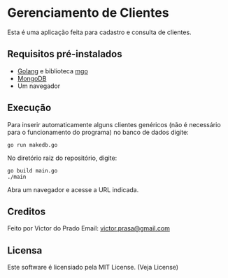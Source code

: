 Gerenciamento de Clientes
=========================
Esta é uma aplicação feita para cadastro e consulta de clientes.

Requisitos pré-instalados
-------------------------

 * [Golang](https://golang.org/) e biblioteca [mgo](https://labix.org/mgo)
 * [MongoDB](https://www.mongodb.com/)
 * Um navegador

Execução
--------
Para inserir automaticamente alguns clientes genéricos (não é necessário para
o funcionamento do programa) no banco de dados digite:

    go run makedb.go

No diretório raiz do repositório, digite:

    go build main.go
    ./main

Abra um navegador e acesse a URL indicada.

Creditos
--------
Feito por Victor do Prado
Email: victor.prasa@gmail.com

Licensa
-------
Este software é licensiado pela MIT License. (Veja License)
